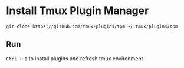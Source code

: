 # Install Tmux Plugin Manager

`
git clone https://github.com/tmux-plugins/tpm ~/.tmux/plugins/tpm
`
## Run
`Ctrl + I` to install plugins and refresh tmux environment
